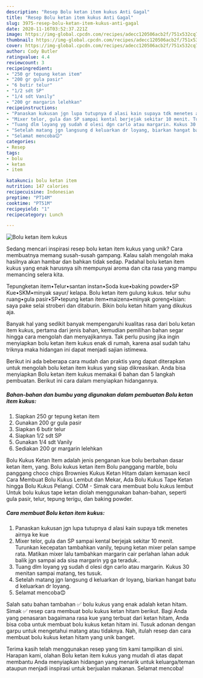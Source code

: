 ```yaml
---
description: "Resep Bolu ketan item kukus Anti Gagal"
title: "Resep Bolu ketan item kukus Anti Gagal"
slug: 3975-resep-bolu-ketan-item-kukus-anti-gagal
date: 2020-11-16T03:52:37.221Z
image: https://img-global.cpcdn.com/recipes/adecc120506acb2f/751x532cq70/bolu-ketan-item-kukus-foto-resep-utama.jpg
thumbnail: https://img-global.cpcdn.com/recipes/adecc120506acb2f/751x532cq70/bolu-ketan-item-kukus-foto-resep-utama.jpg
cover: https://img-global.cpcdn.com/recipes/adecc120506acb2f/751x532cq70/bolu-ketan-item-kukus-foto-resep-utama.jpg
author: Cody Butler
ratingvalue: 4.4
reviewcount: 3
recipeingredient:
- "250 gr tepung ketan item"
- "200 gr gula pasir"
- "6 butir telur"
- "1/2 sdt SP"
- "1/4 sdt Vanily"
- "200 gr margarin lelehkan"
recipeinstructions:
- "Panaskan kukusan jgn lupa tutupnya d alasi kain supaya tdk menetes airnya ke kue"
- "Mixer telor, gula dan SP sampai kental berjejak sekitar 10 menit. Turunkan kecepatan tambahkan vanily, tepung ketan mixer pelan sampe rata. Matikan mixer lalu tambahkan margarin cair perlahan lahan aduk balik jgn sampai ada sisa margarin yg ga teraduk.."
- "Tuang dlm loyang yg sudah d olesi dgn carlo atau margarin. Kukus 30 menitan sampai matang, tes tusuk."
- "Setelah matang jgn langsung d keluarkan dr loyang, biarkan hangat batu d keluarkan dr loyang."
- "Selamat mencoba😊"
categories:
- Resep
tags:
- bolu
- ketan
- item

katakunci: bolu ketan item 
nutrition: 147 calories
recipecuisine: Indonesian
preptime: "PT14M"
cooktime: "PT51M"
recipeyield: "1"
recipecategory: Lunch

---
```



![Bolu ketan item kukus](https://img-global.cpcdn.com/recipes/adecc120506acb2f/751x532cq70/bolu-ketan-item-kukus-foto-resep-utama.jpg)

Sedang mencari inspirasi resep bolu ketan item kukus yang unik? Cara membuatnya memang susah-susah gampang. Kalau salah mengolah maka hasilnya akan hambar dan bahkan tidak sedap. Padahal bolu ketan item kukus yang enak harusnya sih mempunyai aroma dan cita rasa yang mampu memancing selera kita.

Tepungketan item•Telur•santan instan•Soda kue•baking powder•SP Kue•SKM•minyak sayur/ kelapa. Bolu ketan item gulung kukus. telur suhu ruang•gula pasir•SP•tepung ketan item•maizena•minyak goreng•Isian: saya pake selai stroberi dan ditaburin. Bikin bolu ketan hitam yang dikukus aja.

Banyak hal yang sedikit banyak mempengaruhi kualitas rasa dari bolu ketan item kukus, pertama dari jenis bahan, kemudian pemilihan bahan segar hingga cara mengolah dan menyajikannya. Tak perlu pusing jika ingin menyiapkan bolu ketan item kukus enak di rumah, karena asal sudah tahu triknya maka hidangan ini dapat menjadi sajian istimewa.


Berikut ini ada beberapa cara mudah dan praktis yang dapat diterapkan untuk mengolah bolu ketan item kukus yang siap dikreasikan. Anda bisa menyiapkan Bolu ketan item kukus memakai 6 bahan dan 5 langkah pembuatan. Berikut ini cara dalam menyiapkan hidangannya.

<!--inarticleads1-->

##### Bahan-bahan dan bumbu yang digunakan dalam pembuatan Bolu ketan item kukus:

1. Siapkan 250 gr tepung ketan item
1. Gunakan 200 gr gula pasir
1. Siapkan 6 butir telur
1. Siapkan 1/2 sdt SP
1. Gunakan 1/4 sdt Vanily
1. Sediakan 200 gr margarin lelehkan


Bolu Kukus Ketan Item adalah jenis penganan kue bolu berbahan dasar ketan item, yang. Bolu kukus ketan item Bolu panggang marble, bolu panggang choco chips Brownies Kukus Ketan Hitam dalam kemasan kecil Cara Membuat Bolu Kukus Lembut dan Mekar, Ada Bolu Kukus Tape Ketan hingga Bolu Kukus Pelangi. COM - Simak cara membuat bolu kukus lembut Untuk bolu kukus tape ketan diolah menggunakan bahan-bahan, seperti gula pasir, telur, tepung terigu, dan baking powder. 

<!--inarticleads2-->

##### Cara membuat Bolu ketan item kukus:

1. Panaskan kukusan jgn lupa tutupnya d alasi kain supaya tdk menetes airnya ke kue
1. Mixer telor, gula dan SP sampai kental berjejak sekitar 10 menit. Turunkan kecepatan tambahkan vanily, tepung ketan mixer pelan sampe rata. Matikan mixer lalu tambahkan margarin cair perlahan lahan aduk balik jgn sampai ada sisa margarin yg ga teraduk..
1. Tuang dlm loyang yg sudah d olesi dgn carlo atau margarin. Kukus 30 menitan sampai matang, tes tusuk.
1. Setelah matang jgn langsung d keluarkan dr loyang, biarkan hangat batu d keluarkan dr loyang.
1. Selamat mencoba😊


Salah satu bahan tambahan ✅ bolu kukus yang enak adalah ketan hitam. Simak ✅ resep cara membuat bolu kukus ketan hitam berikut. Bagi Anda yang penasaran bagaimana rasa kue yang terbuat dari ketan hitam, Anda bisa coba untuk membuat bolu kukus ketan hitam ini. Tusuk adonan dengan garpu untuk mengetahui matang atau tidaknya. Nah, itulah resep dan cara membuat bolu kukus ketan hitam yang unik banget. 

Terima kasih telah menggunakan resep yang tim kami tampilkan di sini. Harapan kami, olahan Bolu ketan item kukus yang mudah di atas dapat membantu Anda menyiapkan hidangan yang menarik untuk keluarga/teman ataupun menjadi inspirasi untuk berjualan makanan. Selamat mencoba!
